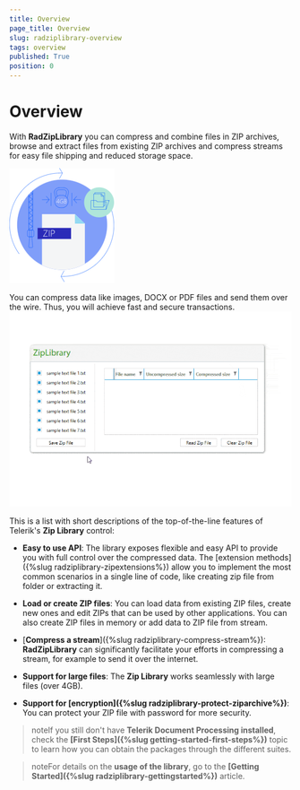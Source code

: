 ```yaml
---
title: Overview
page_title: Overview
slug: radziplibrary-overview
tags: overview
published: True
position: 0
---
```


# Overview

With **RadZipLibrary** you can compress and combine files in ZIP archives, browse and extract files from existing ZIP archives and compress streams for easy file shipping and reduced storage space.

![ZipLibrary](images/zip-library-overview.png)  

You can compress data like images, DOCX or PDF files and send them over the wire. Thus, you will achieve fast and secure transactions. 
![Zip Library Overview 01](images/ziplibrary-overview.gif) 

This is a list with short descriptions of the top-of-the-line features of Telerik's __Zip Library__ control:
        

* **Easy to use API**: The library exposes flexible and easy API to provide you with full control over the compressed data. The [extension methods]({%slug radziplibrary-zipextensions%}) allow you to implement the most common scenarios in a single line of code, like creating zip file from folder or extracting it.

* **Load or create ZIP files**: You can load data from existing ZIP files, create new ones and edit ZIPs that can be used by other applications. You can also create ZIP files in memory or add data to ZIP file from stream.

* [**Compress a stream**]({%slug radziplibrary-compress-stream%}): **RadZipLibrary** can significantly facilitate your efforts in compressing a stream, for example to send it over the internet.

* **Support for large files**: The **Zip Library** works seamlessly with large files (over 4GB).
            
* **Support for [encryption]({%slug radziplibrary-protect-ziparchive%})**: You can protect your ZIP file with password for more security.
            
>noteIf you still don't have **Telerik Document Processing installed**, check the **[First Steps]({%slug getting-started-first-steps%})** topic to learn how you can obtain the packages through the different suites. 

>noteFor details on the **usage of the library**, go to the **[Getting Started]({%slug radziplibrary-gettingstarted%})** article.
